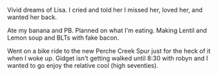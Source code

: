 Vivid dreams of Lisa. I cried and told her I missed her, loved her, and wanted her back. 

Ate my banana and PB. Planned on what I'm eating. Making Lentil and Lemon soup and BLTs with fake bacon. 

Went on a bike ride to the new Perche Creek Spur just for the heck of it when I woke up. Gidget isn't getting walked until 8:30 with robyn and I wanted to go enjoy the relative cool (high seventies). 